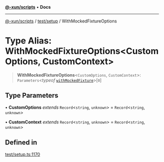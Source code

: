 [**@-xun/scripts**](../../../README.md) • **Docs**

***

[@-xun/scripts](../../../README.md) / [test/setup](../README.md) / WithMockedFixtureOptions

# Type Alias: WithMockedFixtureOptions\<CustomOptions, CustomContext\>

> **WithMockedFixtureOptions**\<`CustomOptions`, `CustomContext`\>: `Parameters`\<*typeof* [`withMockedFixture`](../functions/withMockedFixture.md)\>\[`0`\]

## Type Parameters

• **CustomOptions** *extends* `Record`\<`string`, `unknown`\> = `Record`\<`string`, `unknown`\>

• **CustomContext** *extends* `Record`\<`string`, `unknown`\> = `Record`\<`string`, `unknown`\>

## Defined in

[test/setup.ts:1170](https://github.com/Xunnamius/xscripts/blob/dc527d1504edcd9b99add252bcfe23abb9ef9d78/test/setup.ts#L1170)
